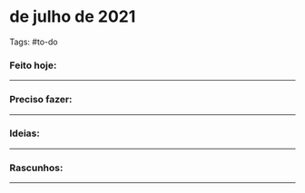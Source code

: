 # de julho de 2021
Tags: #to-do 

### Feito hoje:

---

### Preciso fazer:


---

### Ideias:


---

### Rascunhos:


---